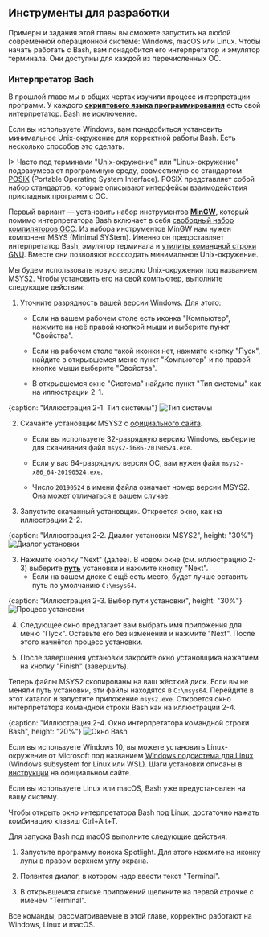 ## Инструменты для разработки

Примеры и задания этой главы вы сможете запустить на любой современной операционной системе: Windows, macOS или Linux. Чтобы начать работать с Bash, вам понадобится его интерпретатор и эмулятор терминала. Они доступны для каждой из перечисленных ОС.

### Интерпретатор Bash

В прошлой главе мы в общих чертах изучили процесс интерпретации программ. У каждого [**скриптового языка программирования**](https://ru.wikipedia.org/wiki/Сценарный_язык) есть свой интерпретатор. Bash не исключение.

Если вы используете Windows, вам понадобиться установить минимальное Unix-окружение для корректной работы Bash. Есть несколько способов это сделать.

I> Часто под терминами "Unix-окружение" или "Linux-окружение" подразумевают программную среду, совместимую со стандартом [POSIX](https://ru.wikipedia.org/wiki/POSIX) (Portable Operating System Interface). POSIX представляет собой набор стандартов, которые описывают интерфейсы взаимодействия прикладных программ с ОС. 

Первый вариант — установить набор инструментов [**MinGW**](https://ru.wikipedia.org/wiki/MinGW#Компоненты_MinGW), который помимо интерпретатора Bash включает в себя [свободный набор компиляторов GCC](https://ru.wikipedia.org/wiki/GNU_Compiler_Collection). Из набора инструментов MinGW нам нужен компонент MSYS (Minimal SYStem). Именно он предоставляет интерпретатор Bash, эмулятор терминала и [утилиты командной строки GNU](https://ru.wikipedia.org/wiki/GNU_Coreutils). Вместе они позволяют воссоздать минимальное Unix-окружение.

Мы будем использовать новую версию Unix-окружения под названием [MSYS2](https://www.msys2.org). Чтобы установить его на свой компьютер, выполните следующие действия:

1. Уточните разрядность вашей версии Windows. Для этого:
   * Если на вашем рабочем столе есть иконка "Компьютер", нажмите на неё правой кнопкой мыши и выберите пункт "Свойства".

   * Если на рабочем столе такой иконки нет, нажмите кнопку "Пуск", найдите в открывшемся меню пункт "Компьютер" и по правой кнопке мыши выберите "Свойства". 

   * В открывшемся окне "Система" найдите пункт "Тип системы" как на иллюстрации 2-1.

{caption: "Иллюстрация 2-1. Тип системы"}
![Тип системы](images/BashShell/windows-system-type.png)

2. Скачайте установщик MSYS2 с [официального сайта](https://www.msys2.org).
   * Если вы используете 32-разрядную версию Windows, выберите для скачивания файл `msys2-i686-20190524.exe`. 

   * Если у вас 64-разрядную версия ОС, вам нужен файл `msys2-x86_64-20190524.exe`.

   * Число `20190524` в имени файла означает номер версии MSYS2. Она может отличаться в вашем случае.

3. Запустите скачанный установщик. Откроется окно, как на иллюстрации 2-2.

{caption: "Иллюстрация 2-2. Диалог установки MSYS2", height: "30%"}
![Диалог установки](images/BashShell/msys2-install.png)

3. Нажмите кнопку "Next" (далее). В новом окне (см. иллюстрацию 2-3) выберите [**путь**](https://ru.wikipedia.org/wiki/Путь_к_файлу) установки и нажмите кнопку "Next".
   * Если на вашем диске `C` ещё есть место, будет лучше оставить путь по умолчанию `C:\msys64`.

{caption: "Иллюстрация 2-3. Выбор пути установки", height: "30%"}
![Процесс установки](images/BashShell/msys2-path.png)

4. Следующее окно предлагает вам выбрать имя приложения для меню "Пуск". Оставьте его без изменений и нажмите "Next". После этого начнётся процесс установки.

5. После завершения установки закройте окно установщика нажатием на кнопку "Finish" (завершить).

Теперь файлы MSYS2 скопированы на ваш жёсткий диск. Если вы не меняли путь установки, эти файлы находятся в `C:\msys64`. Перейдите в этот каталог и запустите приложение `msys2.exe`. Откроется окно интерпретатора командной строки Bash как на иллюстрации 2-4.

{caption: "Иллюстрация 2-4. Окно интерпретатора командной строки Bash", height: "20%"}
![Окно Bash](images/BashShell/bash-window.png)

Если вы используете Windows 10, вы можете установить Linux-окружение от Microsoft под названием [Windows подсистема для Linux](https://ru.wikipedia.org/wiki/Windows_Subsystem_for_Linux) (Windows subsystem for Linux или WSL). Шаги установки описаны в [инструкции](https://docs.microsoft.com/ru-ru/windows/wsl/install-win10) на официальном сайте.

Если вы используете Linux или macOS, Bash уже предустановлен на вашу систему.

Чтобы открыть окно интерпретатора Bash под Linux, достаточно нажать комбинацию клавиш Ctrl+Alt+T.

Для запуска Bash под macOS выполните следующие действия:

1. Запустите программу поиска Spotlight. Для этого нажмите на иконку лупы в правом верхнем углу экрана.

2. Появится диалог, в котором надо ввести текст "Terminal".

3. В открывшемся списке приложений щелкните на первой строчке с именем "Terminal".

Все команды, рассматриваемые в этой главе, корректно работают на Windows, Linux и macOS.

